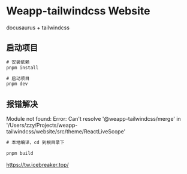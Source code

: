 # Weapp-tailwindcss Website

docusaurus + tailwindcss

## 启动项目

```cmd
# 安装依赖
pnpm install

# 启动项目
pnpm dev
```

## 报错解决

Module not found: Error: Can't resolve '@weapp-tailwindcss/merge' in '/Users/zzy/Projects/weapp-tailwindcss/website/src/theme/ReactLiveScope'

```cmd
# 本地编译，cd 到根目录下

pnpm build

```

<https://tw.icebreaker.top/>

